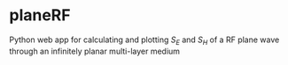 # planeRF
Python web app for calculating and plotting $S_E$ and $S_H$ of a RF plane wave through an infinitely planar multi-layer medium

